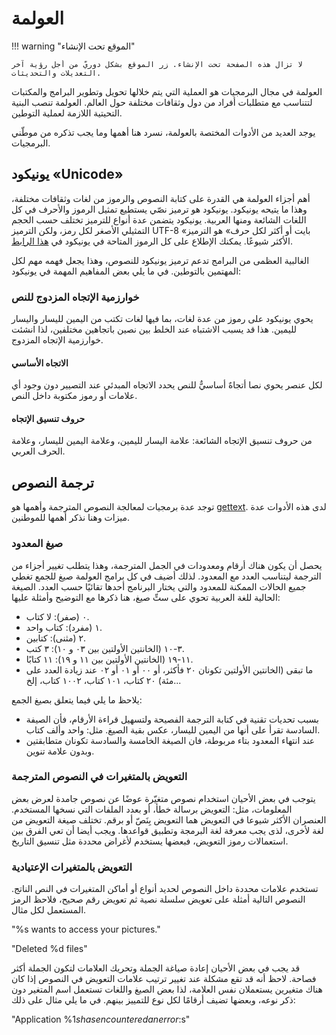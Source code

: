 # العولمة

!!! warning "الموقع تحت الإنشاء"

    لا تزال هذه الصفحة تحت الإنشاء. زر الموقع بشكل دوريّ من أجل رؤية آخر التعديلات والتحديثات.

العولمة في مجال البرمجيات هو العملية التي يتم خلالها تحويل وتطوير البرامج والمكتبات لتتناسب مع متطلبات أفراد من دول وثقافات مختلفة حول العالم. العولمة تنصب البنية التحيتية اللازمة لعملية التوطين.

يوجد العديد من الأدوات المختصة بالعولمة، نسرد هنا أهمها وما يجب تذكره من موطّني البرمجيات.

## يونيكود «Unicode»

أهم أجزاء العولمة هي القدرة على كتابة النصوص والرموز من لغات وثقافات مختلفة، وهذا ما يتيحه يونيكود. يونيكود هو ترميز نصّي يستطيع تمثيل الرموز والأحرف في كل اللغات الشائعة ومنها العربية. يونيكود يتضمن عدة أنواع للترميز تختلف حسب الحجم التمثيلي الأصغر لكل رمز، ولكن الترميز UTF-8 «بايت أو أكثر لكل حرف» هو الترميز الأكثر شيوعًا. يمكنك الإطلاع على كل الرموز المتاحة في يونيكود في [هذا الرابط](http://www.unicode.org/charts/).

الغالبية العظمى من البرامج تدعم ترميز يونيكود للنصوص، وهذا يجعل فهمه مهم لكل المهتمين بالتوطين. في ما يلي بعض المفاهيم المهمة في يونيكود:

### خوارزمية الإتجاه المزدوج للنص
يحوي يونيكود على رموز من عدة لغات، بما فيها لغات تكتب من اليمين لليسار واليسار لليمين. هذا قد يسبب الاشتباه عند الخلط بين نصين باتجاهين مختلفين، لذا انشئت خوارزمية الإتجاه المزدوج.

#### الاتجاه الأساسي
لكل عنصر يحوي نصا أتجاهٌ أساسيٌّ للنص يحدد الاتجاه المبدئي عند التصيير دون وجود أي علامات أو رموز مكتوبة داخل النص.

#### حروف تنسيق الإتجاه
من حروف تنسيق الإتجاه الشائعة: علامة اليسار لليمين، وعلامة اليمين لليسار، وعلامة الحرف العربي.

## ترجمة النصوص
توجد عدة برمجيات لمعالجة النصوص المترجمة وأهمها هو [gettext](https://www.gnu.org/software/gettext/). لدى هذه الأدوات عدة ميزات وهنا نذكر أهمها للموطنين.

### صيغ المعدود

يحصل أن يكون هناك أرقام ومعدودات في الجمل المترجمة، وهذا يتطلب تغيير أجزاء من الترجمة ليتناسب العدد مع المعدود. لذلك أضيف في كل برامج العولمة صيغ للجمع تغطي جميع الحالات الممكنة للمعدود والتي يختار البرنامج أحدها تقائيًا حسب العدد.
الصيغة الحالية للغة العربية تحوي على ستِّ صيغ، هنا ذكرها مع التوضيح وأمثلة عليها:

- ٠ (صفر): لا كتاب.
- ١ (مفرد): كتاب واحد.
- ٢ (مثنى): كتابين.
- ٣-١٠ (الخانتين الأولتين بين ٠٣ و ١٠): ٣ كتب.
- ١١-١٩ (الخانتين الأولتين بين ١١ و ١٩): ١١ كتابًا.
- ما تبقى (الخانتين الأولتين تكونان ٢٠ فأكثر، أو ٠٠ أو ٠١ أو ٠٢ عند زيادة العدد على مئة) ٢٠ كتاب، ١٠١ كتاب، ١٠٠٢ كتاب، إلخ...

يلاحظ ما يلي فيما يتعلق بصيغ الجمع:

- بسبب تحديات تقنية في كتابة الترجمة الفصيحة ولتسهيل قراءة الأرقام، فأن الصيفة السادسة تقرأ على أنها من اليمين لليسار، عكس بقية الصيغ. مثل: واحد وألف كتاب.
- عند انتهاء المعدود بتاء مربوطة، فان الصيغة الخامسة والسادسة تكونان متطابقتين وبدون علامة تنوين.

### التعويض بالمتغيرات في النصوص المترجمة

يتوجب في بعض الأحيان استخدام نصوص متغيّرة عوضًا عن نصوص جامدة لعرض بعض المعلومات، مثل: التعويض برسالة خطأ، أو بعدد الملفات التي نسخها المستخدم. العنصران الأكثر شيوعا في التعويض هما التعويض بِنَصّ أو برقم. تختلف صيغة التعويض من لغة لأخرى، لذى يجب معرفة لغة البرمجة وتطبيق قواعدها. ويجب أيضا أن تعي الفرق بين استعمالات رموز التعويض، فبعضها يستخدم لأغراض محددة مثل تنسيق التاريخ.

### التعويض بالمتغيرات الإعتيادية

تستخدم علامات محددة داخل النصوص لحديد أنواع أو أماكن المتغيرات في النص الناتج. النصوص التالية أمثلة على تعويض سلسلة نصية ثم تعويض رقم صحيح، فلاحظ الرمز المستعمل لكل مثال.

‪"%s wants to access your pictures."

‪"Deleted %d files"

قد يجب في بعض الأحيان إعادة صياغة الجملة وتحريك العلامات لتكون الجملة أكثر فصاحة. لاحظ أنه قد تقع مشكلة عند تغيير ترتيب علامات التعويض في النصوص إذا كان هناك متغيرين يستعملان نفس العلامة، لذا بعض الصيغ واللغات تستعمل اسم المتغير دون ذكر نوعه، وبعضها تضيف أرقامًا لكل نوع للتمييز بينهم. في ما يلي مثال على ذلك:

‪"Application %1$s has encountered an error: %2$s"